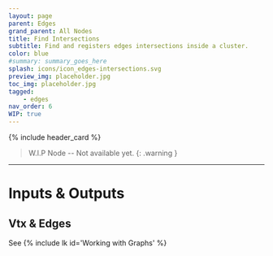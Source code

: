 ```yaml
---
layout: page
parent: Edges
grand_parent: All Nodes
title: Find Intersections
subtitle: Find and registers edges intersections inside a cluster.
color: blue
#summary: summary_goes_here
splash: icons/icon_edges-intersections.svg
preview_img: placeholder.jpg
toc_img: placeholder.jpg
tagged: 
    - edges
nav_order: 6
WIP: true
---
```


{% include header_card %}

> W.I.P Node -- Not available yet.
{: .warning }

---
# Inputs & Outputs
## Vtx & Edges
See {% include lk id='Working with Graphs' %}